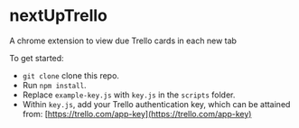 # nextUpTrello

A chrome extension to view due Trello cards in each new tab

To get started:
- `git clone` clone this repo.
- Run `npm install`.
- Replace `example-key.js` with `key.js` in the `scripts` folder.
- Within `key.js`, add your Trello authentication key, which can be attained from: [https://trello.com/app-key](https://trello.com/app-key)
